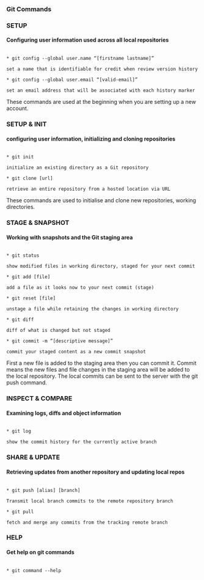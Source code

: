 
### Git Commands


### SETUP
#### Configuring user information used across all local repositories

```

* git config --global user.name “[firstname lastname]”

set a name that is identifiable for credit when review version history

* git config --global user.email “[valid-email]”

set an email address that will be associated with each history marker

```
These commands are used at the beginning when you are setting up a new account.


### SETUP & INIT
#### configuring user information, initializing and cloning repositories

```

* git init

initialize an existing directory as a Git repository

* git clone [url]

retrieve an entire repository from a hosted location via URL

```

These commands are used to initialise and clone new repositories, working directories.

### STAGE & SNAPSHOT
#### Working with snapshots and the Git staging area

```

* git status

show modified files in working directory, staged for your next commit

* git add [file]

add a file as it looks now to your next commit (stage)

* git reset [file]

unstage a file while retaining the changes in working directory

* git diff

diff of what is changed but not staged

* git commit -m “[descriptive message]”

commit your staged content as a new commit snapshot

```
First a new file is added to the staging area then you can commit it.
Commit means the new files and file changes in the staging area will be added to the local repository.
The local commits can be sent to the server with the git push  command.

### INSPECT & COMPARE
#### Examining logs, diffs and object information

```

* git log

show the commit history for the currently active branch

```

### SHARE & UPDATE

#### Retrieving updates from another repository and updating local repos

```

* git push [alias] [branch]

Transmit local branch commits to the remote repository branch

* git pull

fetch and merge any commits from the tracking remote branch

```
### HELP
#### Get help on git commands

```

* git command --help

```

